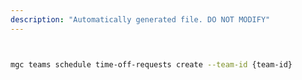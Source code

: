 ```yaml
---
description: "Automatically generated file. DO NOT MODIFY"
---
```


```bash


mgc teams schedule time-off-requests create --team-id {team-id}

```